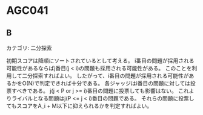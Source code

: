 # AGC041

## B
カテゴリ: 二分探索

初期スコアは降順にソートされているとして考える。
i番目の問題が採用される可能性があるならばj番目(j < i)の問題も採用される可能性がある。
このことを利用して二分探索すればよい。
したがって、i番目の問題が採用される可能性があるかをO(N)で判定できれば十分である。
各ジャッジはi番目の問題に対しては投票すべきである。
j(j < P or j >= i)番目の問題に投票しても影響はない。
これよりライバルとなる問題はj(P <= j < i)番目の問題である。
それらの問題に投票してもスコアをA_i + M以下に抑えられるかを判定すればよい。
